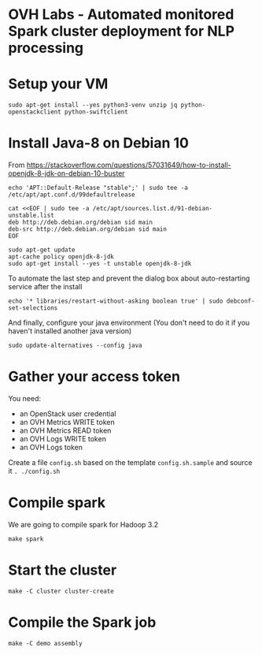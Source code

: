 # OVH Labs - Automated monitored Spark cluster deployment for NLP processing

# Setup your VM

```shell
sudo apt-get install --yes python3-venv unzip jq python-openstackclient python-swiftclient
```

# Install Java-8 on Debian 10

From https://stackoverflow.com/questions/57031649/how-to-install-openjdk-8-jdk-on-debian-10-buster

```shell
echo 'APT::Default-Release "stable";' | sudo tee -a /etc/apt/apt.conf.d/99defaultrelease
```

```shell
cat <<EOF | sudo tee -a /etc/apt/sources.list.d/91-debian-unstable.list
deb http://deb.debian.org/debian sid main
deb-src http://deb.debian.org/debian sid main
EOF
```

```shell
sudo apt-get update
apt-cache policy openjdk-8-jdk
sudo apt-get install --yes -t unstable openjdk-8-jdk
```

To automate the last step and prevent the dialog box about auto-restarting service after the install

```shell
echo '* libraries/restart-without-asking boolean true' | sudo debconf-set-selections
```

And finally, configure your java environment (You don't need to do it if you haven't installed another java version)

```shell
sudo update-alternatives --config java
```

# Gather your access token

You need:

- an OpenStack user credential
- an OVH Metrics WRITE token
- an OVH Metrics READ token
- an OVH Logs WRITE token
- an OVH Logs token

Create a file `config.sh` based on the template `config.sh.sample` and source it `. ./config.sh`

# Compile spark

We are going to compile spark for Hadoop 3.2

```shell
make spark
```

# Start the cluster

```shell
make -C cluster cluster-create
```

# Compile the Spark job

```shell
make -C demo assembly
```
